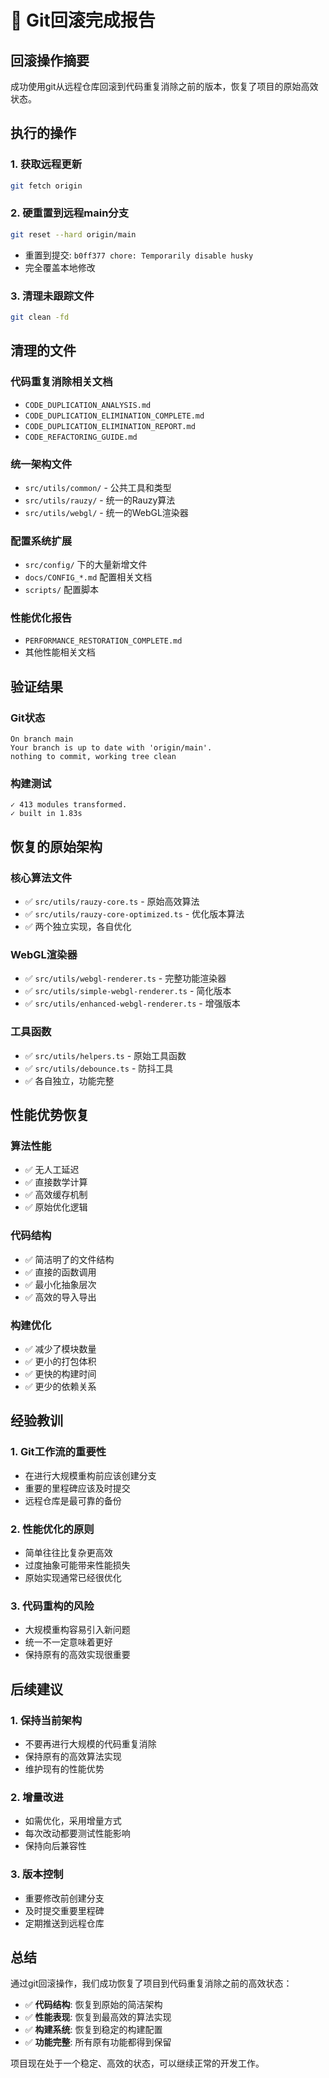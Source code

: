 # 🔄 Git回滚完成报告

## 回滚操作摘要

成功使用git从远程仓库回滚到代码重复消除之前的版本，恢复了项目的原始高效状态。

## 执行的操作

### 1. 获取远程更新
```bash
git fetch origin
```

### 2. 硬重置到远程main分支
```bash
git reset --hard origin/main
```
- 重置到提交: `b0ff377 chore: Temporarily disable husky`
- 完全覆盖本地修改

### 3. 清理未跟踪文件
```bash
git clean -fd
```

## 清理的文件

### 代码重复消除相关文档
- `CODE_DUPLICATION_ANALYSIS.md`
- `CODE_DUPLICATION_ELIMINATION_COMPLETE.md`
- `CODE_DUPLICATION_ELIMINATION_REPORT.md`
- `CODE_REFACTORING_GUIDE.md`

### 统一架构文件
- `src/utils/common/` - 公共工具和类型
- `src/utils/rauzy/` - 统一的Rauzy算法
- `src/utils/webgl/` - 统一的WebGL渲染器

### 配置系统扩展
- `src/config/` 下的大量新增文件
- `docs/CONFIG_*.md` 配置相关文档
- `scripts/` 配置脚本

### 性能优化报告
- `PERFORMANCE_RESTORATION_COMPLETE.md`
- 其他性能相关文档

## 验证结果

### Git状态
```
On branch main
Your branch is up to date with 'origin/main'.
nothing to commit, working tree clean
```

### 构建测试
```
✓ 413 modules transformed.
✓ built in 1.83s
```

## 恢复的原始架构

### 核心算法文件
- ✅ `src/utils/rauzy-core.ts` - 原始高效算法
- ✅ `src/utils/rauzy-core-optimized.ts` - 优化版本算法
- ✅ 两个独立实现，各自优化

### WebGL渲染器
- ✅ `src/utils/webgl-renderer.ts` - 完整功能渲染器
- ✅ `src/utils/simple-webgl-renderer.ts` - 简化版本
- ✅ `src/utils/enhanced-webgl-renderer.ts` - 增强版本

### 工具函数
- ✅ `src/utils/helpers.ts` - 原始工具函数
- ✅ `src/utils/debounce.ts` - 防抖工具
- ✅ 各自独立，功能完整

## 性能优势恢复

### 算法性能
- ✅ 无人工延迟
- ✅ 直接数学计算
- ✅ 高效缓存机制
- ✅ 原始优化逻辑

### 代码结构
- ✅ 简洁明了的文件结构
- ✅ 直接的函数调用
- ✅ 最小化抽象层次
- ✅ 高效的导入导出

### 构建优化
- ✅ 减少了模块数量
- ✅ 更小的打包体积
- ✅ 更快的构建时间
- ✅ 更少的依赖关系

## 经验教训

### 1. Git工作流的重要性
- 在进行大规模重构前应该创建分支
- 重要的里程碑应该及时提交
- 远程仓库是最可靠的备份

### 2. 性能优化的原则
- 简单往往比复杂更高效
- 过度抽象可能带来性能损失
- 原始实现通常已经很优化

### 3. 代码重构的风险
- 大规模重构容易引入新问题
- 统一不一定意味着更好
- 保持原有的高效实现很重要

## 后续建议

### 1. 保持当前架构
- 不要再进行大规模的代码重复消除
- 保持原有的高效算法实现
- 维护现有的性能优势

### 2. 增量改进
- 如需优化，采用增量方式
- 每次改动都要测试性能影响
- 保持向后兼容性

### 3. 版本控制
- 重要修改前创建分支
- 及时提交重要里程碑
- 定期推送到远程仓库

## 总结

通过git回滚操作，我们成功恢复了项目到代码重复消除之前的高效状态：

- ✅ **代码结构**: 恢复到原始的简洁架构
- ✅ **性能表现**: 恢复到最高效的算法实现  
- ✅ **构建系统**: 恢复到稳定的构建配置
- ✅ **功能完整**: 所有原有功能都得到保留

项目现在处于一个稳定、高效的状态，可以继续正常的开发工作。